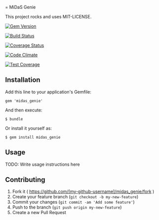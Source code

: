= MiDaS Genie

This project rocks and uses MIT-LICENSE.

[![Gem Version](https://badge.fury.io/rb/midas_genie.svg)](http://badge.fury.io/rb/midas_genie)

[![Build Status](https://travis-ci.org/alienware/midas_genie.svg?branch=tdd%2Fquestion)](https://travis-ci.org/alienware/midas_genie)

[![Coverage Status](https://coveralls.io/repos/alienware/midas_genie/badge.svg?branch=tdd%2Fquestion&service=github)](https://coveralls.io/github/alienware/midas_genie?branch=tdd%2Fquestion)

[![Code Climate](https://codeclimate.com/github/alienware/midas_genie/badges/gpa.svg)](https://codeclimate.com/github/alienware/midas_genie)

[![Test Coverage](https://codeclimate.com/github/alienware/midas_genie/badges/coverage.svg)](https://codeclimate.com/github/alienware/midas_genie)

## Installation

Add this line to your application's Gemfile:

    gem 'midas_genie'

And then execute:

    $ bundle

Or install it yourself as:

    $ gem install midas_genie

## Usage

TODO: Write usage instructions here

## Contributing

1. Fork it ( https://github.com/[my-github-username]/midas_genie/fork )
2. Create your feature branch (`git checkout -b my-new-feature`)
3. Commit your changes (`git commit -am 'Add some feature'`)
4. Push to the branch (`git push origin my-new-feature`)
5. Create a new Pull Request